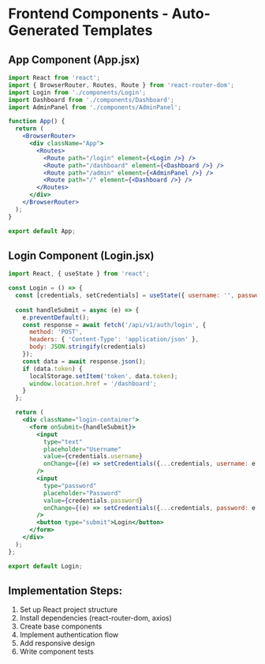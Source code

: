 # Frontend Components - Auto-Generated Templates

## App Component (App.jsx)
```jsx
import React from 'react';
import { BrowserRouter, Routes, Route } from 'react-router-dom';
import Login from './components/Login';
import Dashboard from './components/Dashboard';
import AdminPanel from './components/AdminPanel';

function App() {
  return (
    <BrowserRouter>
      <div className="App">
        <Routes>
          <Route path="/login" element={<Login />} />
          <Route path="/dashboard" element={<Dashboard />} />
          <Route path="/admin" element={<AdminPanel />} />
          <Route path="/" element={<Dashboard />} />
        </Routes>
      </div>
    </BrowserRouter>
  );
}

export default App;
```

## Login Component (Login.jsx)
```jsx
import React, { useState } from 'react';

const Login = () => {
  const [credentials, setCredentials] = useState({ username: '', password: '' });
  
  const handleSubmit = async (e) => {
    e.preventDefault();
    const response = await fetch('/api/v1/auth/login', {
      method: 'POST',
      headers: { 'Content-Type': 'application/json' },
      body: JSON.stringify(credentials)
    });
    const data = await response.json();
    if (data.token) {
      localStorage.setItem('token', data.token);
      window.location.href = '/dashboard';
    }
  };

  return (
    <div className="login-container">
      <form onSubmit={handleSubmit}>
        <input 
          type="text" 
          placeholder="Username"
          value={credentials.username}
          onChange={(e) => setCredentials({...credentials, username: e.target.value})}
        />
        <input 
          type="password" 
          placeholder="Password"
          value={credentials.password}
          onChange={(e) => setCredentials({...credentials, password: e.target.value})}
        />
        <button type="submit">Login</button>
      </form>
    </div>
  );
};

export default Login;
```

## Implementation Steps:
1. Set up React project structure
2. Install dependencies (react-router-dom, axios)
3. Create base components
4. Implement authentication flow
5. Add responsive design
6. Write component tests
